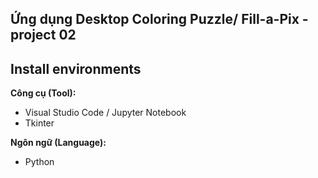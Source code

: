 ## Ứng dụng Desktop Coloring Puzzle/ Fill-a-Pix - project 02

## Install environments
**Công cụ (Tool):**<br>
* Visual Studio Code / Jupyter Notebook
* Tkinter

**Ngôn ngữ (Language):**<br>
* Python
